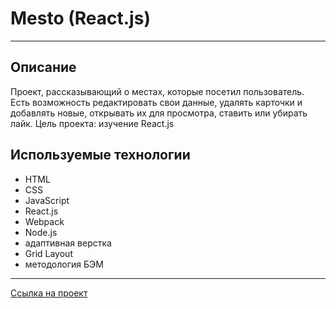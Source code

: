 # Mesto (React.js)
---
## Описание
Проект, рассказывающий о местах, которые посетил пользователь. Есть возможность редактировать свои данные, удалять карточки и добавлять новые, открывать их для просмотра, ставить или убирать лайк.
Цель проекта: изучение React.js

## Используемые технологии
- HTML
- CSS
- JavaScript
- React.js
- Webpack
- Node.js
- адаптивная верстка
- Grid Layout
- методология БЭМ

---
[Ссылка на проект](https://nekitcudder.github.io/mesto-react/)
